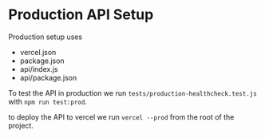 # Production API Setup

Production setup uses

- vercel.json
- package.json
- api/index.js
- api/package.json

To test the API in production we run `tests/production-healthcheck.test.js` with `npm run test:prod`.


to deploy the API to vercel we run `vercel --prod` from the root of the project.

